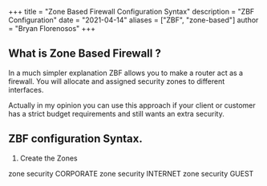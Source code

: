 +++
title = "Zone Based Firewall Configuration Syntax"
description = "ZBF Configuration"
date = "2021-04-14"
aliases = ["ZBF", "zone-based"]
author = "Bryan Florenosos"
+++

## What is Zone Based Firewall ?

In a much simpler explanation ZBF  allows you to make a router act as a firewall. You will allocate and assigned security zones to different interfaces.

Actually in my opinion you can use this approach if your client or customer has a strict budget requirements and still wants an extra security.


## ZBF configuration Syntax.

1. Create the Zones

zone security CORPORATE
zone security INTERNET
zone security GUEST

